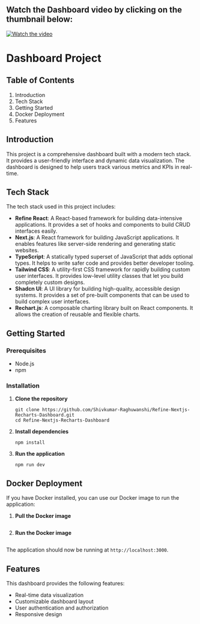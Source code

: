 ## Watch the Dashboard video by clicking on the thumbnail below:

[![Watch the video](https://img.youtube.com/vi/L3Lzc66BHzs/maxresdefault.jpg)](https://www.youtube.com/embed/L3Lzc66BHzs?si=dkO23ZTz9wdiKQwc)

# Dashboard Project

## Table of Contents

1. Introduction
2. Tech Stack
3. Getting Started
4. Docker Deployment
5. Features

## Introduction

This project is a comprehensive dashboard built with a modern tech stack. It provides a user-friendly interface and dynamic data visualization. The dashboard is designed to help users track various metrics and KPIs in real-time.

## Tech Stack

The tech stack used in this project includes:

- **Refine React**: A React-based framework for building data-intensive applications. It provides a set of hooks and components to build CRUD interfaces easily.
- **Next.js**: A React framework for building JavaScript applications. It enables features like server-side rendering and generating static websites.
- **TypeScript**: A statically typed superset of JavaScript that adds optional types. It helps to write safer code and provides better developer tooling.
- **Tailwind CSS**: A utility-first CSS framework for rapidly building custom user interfaces. It provides low-level utility classes that let you build completely custom designs.
- **Shadcn UI**: A UI library for building high-quality, accessible design systems. It provides a set of pre-built components that can be used to build complex user interfaces.
- **Rechart.js**: A composable charting library built on React components. It allows the creation of reusable and flexible charts.

## Getting Started

### Prerequisites

- Node.js
- npm

### Installation

1. **Clone the repository**
    ```
    git clone https://github.com/Shivkumar-Raghuwanshi/Refine-Nextjs-Recharts-Dashboard.git
    cd Refine-Nextjs-Recharts-Dashboard
    ```

2. **Install dependencies**
    ```
    npm install
    ```

3. **Run the application**
    ```
    npm run dev
    ```

## Docker Deployment

If you have Docker installed, you can use our Docker image to run the application:

1. **Pull the Docker image**
    ```
    
    ```

2. **Run the Docker image**
    ```
    
    ```

The application should now be running at `http://localhost:3000`.

## Features

This dashboard provides the following features:

- Real-time data visualization
- Customizable dashboard layout
- User authentication and authorization
- Responsive design


